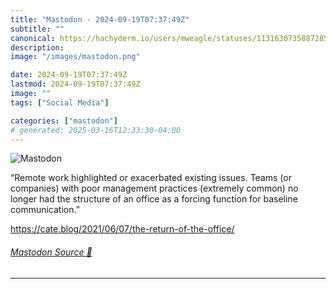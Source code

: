 ```yaml
---
title: "Mastodon - 2024-09-19T07:37:49Z"
subtitle: ""
canonical: https://hachyderm.io/users/mweagle/statuses/113163073588728552
description:
image: "/images/mastodon.png"

date: 2024-09-19T07:37:49Z
lastmod: 2024-09-19T07:37:49Z
image: ""
tags: ["Social Media"]

categories: ["mastodon"]
# generated: 2025-03-16T12:33:30-04:00
---
```

![Mastodon](/images/mastodon.png)

<p>“Remote work highlighted or exacerbated existing issues. Teams (or companies) with poor management practices (extremely common) no longer had the structure of an office as a forcing function for baseline communication.”</p><p><a href="https://cate.blog/2021/06/07/the-return-of-the-office/" target="_blank" rel="nofollow noopener noreferrer" translate="no"><span class="invisible">https://</span><span class="ellipsis">cate.blog/2021/06/07/the-retur</span><span class="invisible">n-of-the-office/</span></a></p>


###### [Mastodon Source 🐘](https://hachyderm.io/@mweagle/113163073588728552)

___
